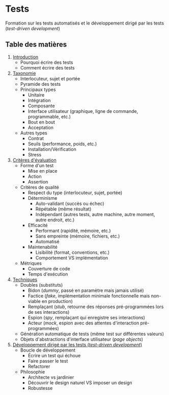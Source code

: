 # Tests

Formation sur les tests automatisés et le développement dirigé par les tests (_test-driven
development_)

## Table des matières

1. [Introduction](./introduction.md)
   - Pourquoi écrire des tests
   - Comment écrire des tests
2. [Taxonomie](./taxonomie.md)
   - Interlocuteur, sujet et portée
   - Pyramide des tests
   - Principaux types
     - Unitaire
     - Intégration
     - Composante
     - Interface utilisateur (graphique, ligne de commande, programmable, etc.)
     - Bout en bout
     - Acceptation
   - Autres types
     - Contrat
     - Seuils (performance, poids, etc.)
     - Installation/Vérification
     - Stress
3. [Critères d'évaluation](./evaluation.md)
   - Forme d'un test
     - Mise en place
     - Action
     - Assertion
   - Critères de qualité
     - Respect du type (interlocuteur, sujet, portée)
     - Déterminisme
       - Auto-validant (succès ou échec)
       - Répétable (même résultat)
       - Indépendant (autres tests, autre machine, autre moment, autre endroit, etc.)
     - Efficacité
       - Performant (rapidité, mémoire, etc.)
       - Sans empreinte (mémoire, fichiers, etc.)
       - Automatisé
     - Maintenabilité
       - Lisibilité (format, conventions, etc.)
       - Comportement VS implémentation
   - Métriques
     - Couverture de code
     - Temps d'exécution
4. [Techniques](./techniques.md)
   - Doubles (substituts)
     - Bidon (_dummy_, passé en paramètre mais jamais utilisé)
     - Factice (_fake_, implémentation minimale fonctionnelle mais non-viable en production)
     - Remplaçant (_stub_, retourne des réponses pré-programmées lors de ses interactions)
     - Espion (_spy_, remplaçant qui enregistre ses interactions)
     - Acteur (_mock_, espion avec des attentes d'interaction pré-programmées)
   - Génération automatique de tests (même test sur différentes valeurs)
   - Objets d'abstractions d'interface utilisateur (_page objects_)
5. [Développement dirigé par les tests (_test-driven development_)](./tdd.md)
   - Boucle de développement
     - Écrire un test qui échoue
     - Faire passer le test
     - Refactorer
   - Philosophie
     - Architecte vs jardinier
     - Découvrir le design naturel VS imposer un design
     - Robustesse
